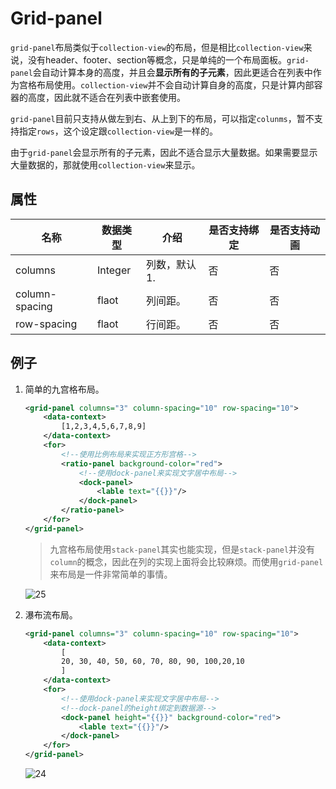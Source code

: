 # Grid-panel



`grid-panel`布局类似于`collection-view`的布局，但是相比`collection-view`来说，没有header、footer、section等概念，只是单纯的一个布局面板。`grid-panel`会自动计算本身的高度，并且会**显示所有的子元素**，因此更适合在列表中作为宫格布局使用。`collection-view`并不会自动计算自身的高度，只是计算内部容器的高度，因此就不适合在列表中嵌套使用。

`grid-panel`目前只支持从做左到右、从上到下的布局，可以指定`colunms`，暂不支持指定`rows`，这个设定跟`collection-view`是一样的。

由于`grid-panel`会显示所有的子元素，因此不适合显示大量数据。如果需要显示大量数据的，那就使用`collection-view`来显示。

## 属性

| 名称           | 数据类型 | 介绍         | 是否支持绑定 | 是否支持动画 |
| -------------- | -------- | ------------ | ------------ | ------------ |
| columns        | Integer  | 列数，默认1. | 否           | 否           |
| column-spacing | flaot    | 列间距。     | 否           | 否           |
| row-spacing    | flaot    | 行间距。     | 否           | 否           |

## 例子

1. 简单的九宫格布局。

   ```xml
   <grid-panel columns="3" column-spacing="10" row-spacing="10">
       <data-context>
           [1,2,3,4,5,6,7,8,9]
       </data-context>
       <for>
           <!--使用比例布局来实现正方形宫格-->
           <ratio-panel background-color="red">
               <!--使用dock-panel来实现文字居中布局-->
               <dock-panel>
                   <lable text="{{}}"/>
               </dock-panel>
           </ratio-panel>
       </for>
   </grid-panel>
   ```

   > 九宫格布局使用`stack-panel`其实也能实现，但是`stack-panel`并没有`column`的概念，因此在列的实现上面将会比较麻烦。而使用`grid-panel`来布局是一件非常简单的事情。

   ![25](../images/25.jpg)

2. 瀑布流布局。

   ```xml
   <grid-panel columns="3" column-spacing="10" row-spacing="10">
       <data-context>
           [
           20, 30, 40, 50, 60, 70, 80, 90, 100,20,10
           ]
       </data-context>
       <for>
           <!--使用dock-panel来实现文字居中布局-->
           <!--dock-panel的height绑定到数据源-->
           <dock-panel height="{{}}" background-color="red">
               <lable text="{{}}"/>
           </dock-panel>
       </for>
   </grid-panel>
   ```

   ![24](../images/24.jpg)